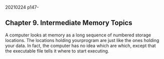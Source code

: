 20210224 p147-

## Chapter 9. Intermediate Memory Topics

A computer looks at memory as a long sequence of numbered storage locations.
The locations holding yourprogram are just like the ones holding your data. 
In fact, the computer has no idea which are which, except that the executable file tells it where to start executing.
